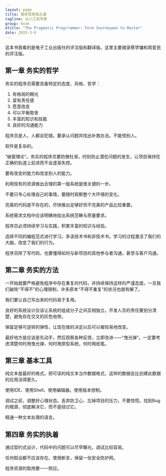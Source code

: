 ```yaml
---
layout: page
title: 程序员修炼之道
tagline: 从小工到专家
group: book
etitle: "The Pragmatic Progrrammer: Form Journeyman to Master"
date: 2015-3-8
---
```


这本书我看的是电子工业出版社的评注版和翻译版。这里主要摘录蔡学镛和周爱民的评注版。

## 第一章 务实的哲学

务实的程序员需要具备特定的态度、风格、哲学：

1. 有格局的眼光
2. 富有责任感
3. 愿意改变
4. 可以平衡取舍
5. 丰富的知识和技能
6. 良好的沟通能力

程序员是人，人都会犯错。要承认问题并找出补救办法。不能怪别人。

软件是复杂的。

“破窗理论”。务实的程序员要防微杜渐，时刻防止潜在问题的发生，让项目保持在正确的轨道上前进而不会逐渐失控。

要有改变的能力和改变别人的能力。

利用现有的资源做出合理的第一版系统是很关键的一步。

不要只专心处理自己的事情，要随时观察整个大环境的变化。

完美的代码是不存在的，尽快推出足够好但不完美的产品比较重要。

系统需求文档中应该明确地给出系统范畴与质量要求。

程序员必须持续学习与实践，积累丰富的知识与经验。

选择不同的编程范式进行学习。多读技术书和非技术书。学习的过程激活了我们的大脑，改变了我们的行为。

程序员除了写代码，也要懂得如何与新项目的其他参与者沟通，甚至与客户沟通。

## 第二章 务实的方法

一开始就要严格避免程序中存在重复的代码，并持续保持这样的严谨态度。一旦我们破除“不得不”的心理限制，许多原本“不得不重复”的状况也就有解了。

我们要让自己写出来的代码易于复用。

良好的系统设计应该让系统的组成分子之间互相独立。开发人员的责任要划分清楚，避免存在交叉的灰色地带。

保留足够可逆转的弹性，让现在做的决定以后可以被轻易地改变。

最好地方是应该是先动手，然后观察各种反馈，立即改进——“曳光弹”。一定要考虑清楚何时用曳光弹，何时用原型系统，何时用纸笔。

## 第三章 基本工具

纯文本是最好的格式。把可读的纯文本当作数据格式，这样的数据会比创建此数据的应用活得更久。

使用IDE、使用Shell、使用编辑器。使用版本控制。

调试之前，调整好心理状态。丢弃防卫心、忘掉项目的压力，不要惊慌。找到Bug的根源，彻底解决它，而不是绕过它。

精通一种文本处理的语言。

## 第四章 务实的执着

通过契约式设计，代码中的问题可以尽早曝光，调试比较容易。

任何假设都不应该存在。使用断言，保留一张安全防护网。

程序资源的取用要一一照应。
